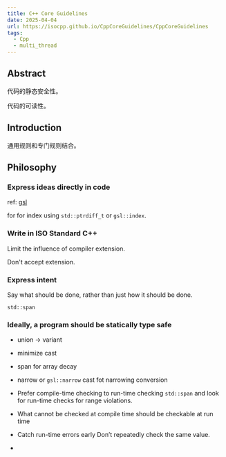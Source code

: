 ```yaml
---
title: C++ Core Guidelines
date: 2025-04-04
url: https://isocpp.github.io/CppCoreGuidelines/CppCoreGuidelines
tags:
  - Cpp
  - multi_thread
---
```


## Abstract

代码的静态安全性。

代码的可读性。

## Introduction

通用规则和专门规则结合。

## Philosophy

### Express ideas directly in code

ref: [gsl](https://github.com/microsoft/GSL)

for for index using `std::ptrdiff_t` or `gsl::index`.

### Write in ISO Standard C++

Limit the influence of compiler extension.

Don't accept extension.

### Express intent

Say what should be done, rather than just how it should be done.

`std::span`

### Ideally, a program should be statically type safe

- union -> variant
- minimize cast
- span for array decay
- narrow or `gsl::narrow` cast fot narrowing conversion

- Prefer compile-time checking to run-time checking
  `std::span` and look for run-time checks for range violations.
- What cannot be checked at compile time should be checkable at run time
- Catch run-time errors early
  Don’t repeatedly check the same value.
- 

